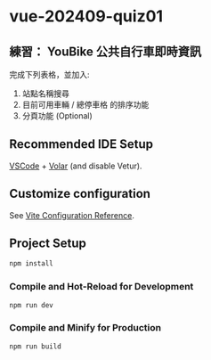 # vue-202409-quiz01

## 練習： YouBike 公共自行車即時資訊 
完成下列表格，並加入: 

1. 站點名稱搜尋
2. 目前可用車輛 / 總停車格 的排序功能
3. 分頁功能 (Optional)

## Recommended IDE Setup

[VSCode](https://code.visualstudio.com/) + [Volar](https://marketplace.visualstudio.com/items?itemName=Vue.volar) (and disable Vetur).

## Customize configuration

See [Vite Configuration Reference](https://vitejs.dev/config/).

## Project Setup

```sh
npm install
```

### Compile and Hot-Reload for Development

```sh
npm run dev
```

### Compile and Minify for Production

```sh
npm run build
```
